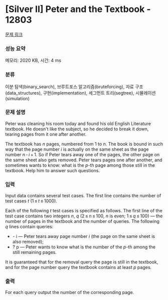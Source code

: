 # [Silver II] Peter and the Textbook - 12803 

[문제 링크](https://www.acmicpc.net/problem/12803) 

### 성능 요약

메모리: 2020 KB, 시간: 4 ms

### 분류

이분 탐색(binary_search), 브루트포스 알고리즘(bruteforcing), 자료 구조(data_structures), 구현(implementation), 세그먼트 트리(segtree), 시뮬레이션(simulation)

### 문제 설명

<p>Peter was cleaning his room today and found his old English Literature textbook. He doesn't like the subject, so he decided to break it down, tearing pages from it one after another.</p>

<p>The textbook has <em>n</em> pages, numbered from 1 to <em>n</em>. The book is bound in such way that the page number <em>i</em> is actually on the same sheet as the page number <em>n</em> - <em>i</em> + 1. So if Peter tears away one of the pages, the other page on the same sheet also gets removed. Peter tears pages one after another, and sometimes wants to know: what is the <em>p</em>-th page among those still in the textbook. Help him to answer such questions.</p>

### 입력 

 <p>Input data contains several test cases. The first line contains the number of test cases <em>t</em> (1 ≤ <em>t</em> ≤ 1000).</p>

<p>Each of the following <em>t</em> test cases is specified as follows. The first line of the test case contains two integers <em>n</em>, <em>q</em> (2 ≤ <em>n</em> ≤ 100, <em>n</em> is even; 1 ≤ <em>q</em> ≤ 100) — the number of pages in the textbook and the number of queries. The following <em>q</em> lines contain queries:</p>

<ul>
	<li>- i — Peter tears away page number <em>i</em> (the page on the same sheet is also removed);</li>
	<li>? p — Peter wants to know what is the number of the <em>p</em>-th among the still remaining pages.</li>
</ul>

<p>It is guaranteed that for the removal query the page is still in the textbook, and for the page number query the textbook contains at least <em>p</em> pages.</p>

### 출력 

 <p>For each query output the number of the corresponding page.</p>

